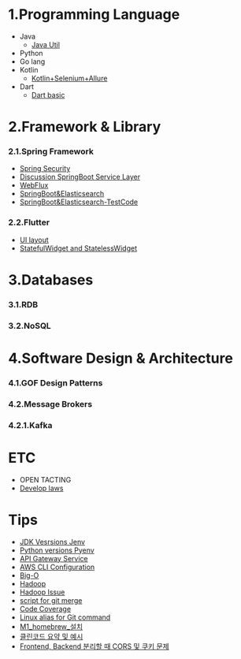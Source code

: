 # 1.Programming Language
* Java 
    * [Java Util](https://github.com/jyshine/TIL/tree/main/language/java/README.md) 
* Python
* Go lang
* Kotlin
    * [Kotlin+Selenium+Allure](https://github.com/jyshine/TIL/blob/main/kotlin/ui-testing/README.md)
* Dart
    * [Dart basic](https://github.com/jyshine/TIL/blob/main/dart/README.md)

# 2.Framework & Library
### 2.1.Spring Framework
* [Spring Security](https://github.com/jyshine/TIL/blob/main/framework/spring/spring-security/spring-security/SpringSecurity.md)
* [Discussion SpringBoot Service Layer](https://github.com/jyshine/TIL/blob/main/개발일지/Spring%20Service%20Layer에%20대한%20고찰.md)
* [WebFlux](https://github.com/jyshine/TIL/blob/main/%EA%B0%9C%EB%B0%9C%EC%9D%BC%EC%A7%80/WebFlux.md)
* [SpringBoot&Elasticsearch](https://github.com/jyshine/TIL/blob/main/개발일지/%23ELK%20%23SpringBoot.md)
* [SpringBoot&Elasticsearch-TestCode](https://github.com/jyshine/TIL/tree/main/spring-log-elk)
  
### 2.2.Flutter
* [UI layout](https://github.com/jyshine/TIL/tree/main/flutter/README.md)
* [StatefulWidget and StatelessWidget](https://github.com/jyshine/TIL/tree/main/flutter/statefulwidget-and-statelesswidget/statefulwidget_and_statelesswidget)

# 3.Databases
### 3.1.RDB
### 3.2.NoSQL


# 4.Software Design & Architecture
  ### 4.1.GOF Design Patterns
  ### 4.2.Message Brokers
  ### 4.2.1.Kafka

# ETC
* OPEN TACTING
* [Develop laws](https://github.com/jyshine/TIL/blob/main/laws/README.md)

# Tips
* [JDK Vesrsions Jenv](https://github.com/jyshine/TIL/blob/main/개발일지/%23JDK버전관리.md)
* [Python versions Pyenv](https://github.com/jyshine/TIL/blob/main/개발일지/%23pyenv_설치.md)
* [API Gateway Service](https://github.com/jyshine/TIL/blob/main/개발일지/%23API%20Gateway%20Service.md)
* [AWS CLI Configuration](https://github.com/jyshine/TIL/blob/main/개발일지/%23AWS%20CLI%20Configuration.md)
* [Big-O](https://github.com/jyshine/TIL/blob/main/개발일지/%23Big-O.md)
* [Hadoop](https://github.com/jyshine/TIL/blob/main/개발일지/%23Hadoop.md)
* [Hadoop Issue](https://github.com/jyshine/TIL/blob/main/개발일지/%23Hadoop_Issue.md)
* [script for git merge](https://github.com/jyshine/TIL/blob/main/개발일지/%23script%20for%20git%20merge.md)
* [Code Coverage](https://github.com/jyshine/TIL/blob/main/개발일지/Code%20Coverage%20코드%20커버리지.md)
* [Linux alias for Git command](https://github.com/jyshine/TIL/blob/main/개발일지/%23Linux%20alias%20for%20Git%20command.md)
* [M1_homebrew_설치](https://github.com/jyshine/TIL/blob/main/개발일지/%23M1_homebrew_설치.md)
* [클린코드 요약 및 예시](https://github.com/jyshine/TIL/blob/main/개발일지/클린%20코드%20요약.md)
* [Frontend, Backend 분리할 때 CORS 및 쿠키 문제](https://github.com/jyshine/TIL/blob/main/%EA%B0%9C%EB%B0%9C%EC%9D%BC%EC%A7%80/Frontend%2C%20Backend%20%EB%B6%84%EB%A6%AC%ED%95%A0%20%EB%95%8C%20CORS%20%EB%B0%8F%20%EC%BF%A0%ED%82%A4%20%EB%AC%B8%EC%A0%9C.pdf)
